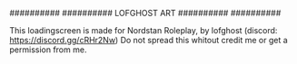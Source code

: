 ##########
##########
LOFGHOST ART
##########
##########

This loadingscreen is made for Nordstan Roleplay, 
by lofghost (discord: https://discord.gg/cRHr2Nw) 
Do not spread this whitout credit me or get a permission from me. 


